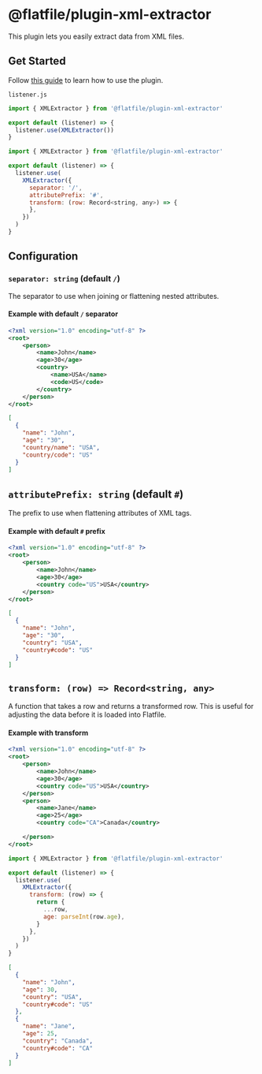 # @flatfile/plugin-xml-extractor

This plugin lets you easily extract data from XML files.


## Get Started

Follow [this guide](https://flatfile.com/docs/plugins/extractors/xml-extractor) to learn how to use the plugin.

`listener.js`

```js
import { XMLExtractor } from '@flatfile/plugin-xml-extractor'

export default (listener) => {
  listener.use(XMLExtractor())
}
```

```js
import { XMLExtractor } from '@flatfile/plugin-xml-extractor'

export default (listener) => {
  listener.use(
    XMLExtractor({
      separator: '/',
      attributePrefix: '#',
      transform: (row: Record<string, any>) => {
      },
    })
  )
}
```

## Configuration

### `separator: string` (default `/`)

The separator to use when joining or flattening nested attributes.

#### Example with default `/` separator

```xml
<?xml version="1.0" encoding="utf-8" ?>
<root>
    <person>
        <name>John</name>
        <age>30</age>
        <country>
            <name>USA</name>
            <code>US</code>
        </country>
    </person>
</root>
```

```json
[
  {
    "name": "John",
    "age": "30",
    "country/name": "USA",
    "country/code": "US"
  }
]
```

## `attributePrefix: string` (default `#`)

The prefix to use when flattening attributes of XML tags.

#### Example with default `#` prefix

```xml
<?xml version="1.0" encoding="utf-8" ?>
<root>
    <person>
        <name>John</name>
        <age>30</age>
        <country code="US">USA</country>
    </person>
</root>
```

```json
[
  {
    "name": "John",
    "age": "30",
    "country": "USA",
    "country#code": "US"
  }
]
```

## `transform: (row) => Record<string, any>`

A function that takes a row and returns a transformed row. This is useful for adjusting the data before it is loaded
into Flatfile.

#### Example with transform

```xml
<?xml version="1.0" encoding="utf-8" ?>
<root>
    <person>
        <name>John</name>
        <age>30</age>
        <country code="US">USA</country>
    </person>
    <person>
        <name>Jane</name>
        <age>25</age>
        <country code="CA">Canada</country>

    </person>
</root>
```

```js
import { XMLExtractor } from '@flatfile/plugin-xml-extractor'

export default (listener) => {
  listener.use(
    XMLExtractor({
      transform: (row) => {
        return {
          ...row,
          age: parseInt(row.age),
        }
      },
    })
  )
}
```

```json
[
  {
    "name": "John",
    "age": 30,
    "country": "USA",
    "country#code": "US"
  },
  {
    "name": "Jane",
    "age": 25,
    "country": "Canada",
    "country#code": "CA"
  }
]
```
